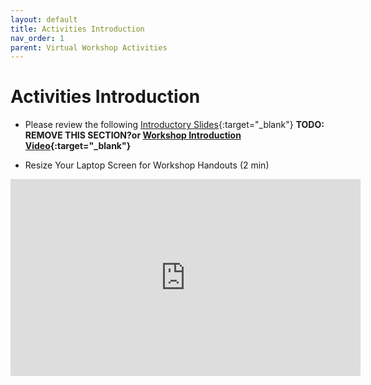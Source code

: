 ```yaml
---
layout: default
title: Activities Introduction
nav_order: 1
parent: Virtual Workshop Activities
---
```


# Activities Introduction

- Please review the following [Introductory Slides](https://goo.gl/6BaeTh){:target="_blank"} **TODO: REMOVE THIS SECTION?or [Workshop Introduction Video](https://www.youtube.com/watch?v=0LHKWZ18UEc){:target="_blank"}**


- Resize Your Laptop Screen for Workshop Handouts (2 min)
<iframe width="560" height="315" src="https://www.youtube.com/embed/Igk5hZUfzN0" title="YouTube video player" frameborder="0" allow="accelerometer; autoplay; clipboard-write; encrypted-media; gyroscope; picture-in-picture" allowfullscreen></iframe>
